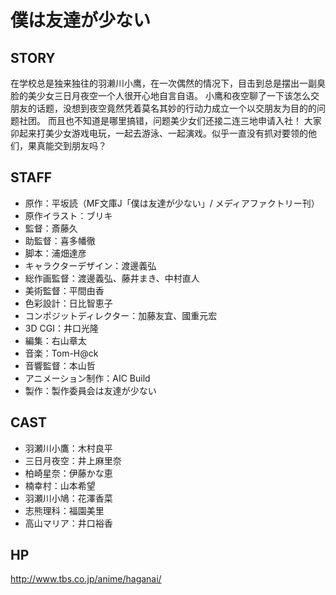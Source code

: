 # 僕は友達が少ない

## STORY

在学校总是独来独往的羽濑川小鹰，在一次偶然的情况下，目击到总是摆出一副臭脸的美少女三日月夜空一个人很开心地自言自语。
小鹰和夜空聊了一下该怎么交朋友的话题，没想到夜空竟然凭着莫名其妙的行动力成立一个以交朋友为目的的问题社团。
而且也不知道是哪里搞错，问题美少女们还接二连三地申请入社！
大家卯起来打美少女游戏电玩，一起去游泳、一起演戏。似乎一直没有抓对要领的他们，果真能交到朋友吗？

## STAFF

- 原作：平坂読（MF文庫J「僕は友達が少ない」/ メディアファクトリー刊）
- 原作イラスト：ブリキ
- 監督：斎藤久
- 助監督：喜多幡徹
- 脚本：浦畑達彦
- キャラクターデザイン：渡邊義弘
- 総作画監督：渡邊義弘、藤井まき、中村直人
- 美術監督：平間由香
- 色彩設計：日比智恵子
- コンポジットディレクター：加藤友宜、國重元宏
- 3D CGI：井口光隆
- 編集：右山章太
- 音楽：Tom-H@ck
- 音響監督：本山哲
- アニメーション制作：AIC Build
- 製作：製作委員会は友達が少ない

## CAST

- 羽瀬川小鷹：木村良平
- 三日月夜空：井上麻里奈
- 柏崎星奈：伊藤かな恵
- 楠幸村：山本希望
- 羽瀬川小鳩：花澤香菜
- 志熊理科：福園美里
- 高山マリア：井口裕香

## HP

http://www.tbs.co.jp/anime/haganai/
